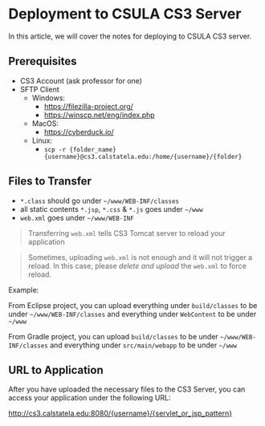 # Deployment to CSULA CS3 Server

In this article, we will cover the notes for deploying to CSULA CS3 server.

## Prerequisites

* CS3 Account (ask professor for one)
* SFTP Client
    * Windows:
        * https://filezilla-project.org/
        * https://winscp.net/eng/index.php
    * MacOS:
        * https://cyberduck.io/
    * Linux:
        * `scp -r {folder_name} {username}@cs3.calstatela.edu:/home/{username}/{folder}`

## Files to Transfer

* `*.class` should go under `~/www/WEB-INF/classes`
* all static contents `*.jsp`, `*.css` & `*.js` goes under `~/www`
* `web.xml` goes under `~/www/WEB-INF`

> Transferring `web.xml` tells CS3 Tomcat server to reload your application

> Sometimes, uploading `web.xml` is not enough and it will not trigger a reload.
> In this case, please *delete and upload* the `web.xml` to force reload.

Example:

From Eclipse project, you can upload everything under `build/classes` to be under
`~/www/WEB-INF/classes` and everything under `WebContent` to be under `~/www`

From Gradle project, you can upload `build/classes` to be under
`~/www/WEB-INF/classes` and everything under `src/main/webapp` to be under `~/www`

## URL to Application

After you have uploaded the necessary files to the CS3 Server, you can access your
application under the following URL:

http://cs3.calstatela.edu:8080/{username}/{servlet_or_jsp_pattern}
